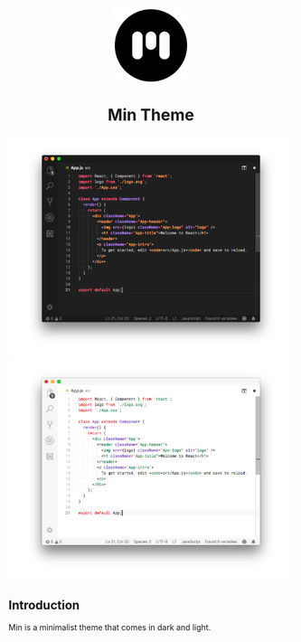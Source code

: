 <div style="text-align: center">
  <img src="icon.png" width="128" height="128"/>
</div>
<h1 align="center">Min Theme</h1>

<img src="screenshot-dark.png" />
<img src="screenshot-light.png" />

## Introduction

Min is a minimalist theme that comes in dark and light.